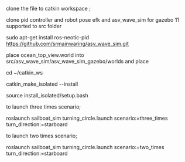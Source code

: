 clone the file to catkin workspace ;

clone pid controller and robot pose efk and asv_wave_sim for gazebo 11 supported to src folder

sudo apt-get install ros-neotic-pid
https://github.com/srmainwaring/asv_wave_sim.git

place ocean_top_view.world into src/asv_wave_sim/asv_wave_sim_gazebo/worlds
and place 

cd ~/catkin_ws

catkin_make_isolated --install

source install_isolated/setup.bash

to launch three times scenario;

roslaunch sailboat_sim turning_circle.launch scenario:=three_times turn_direction:=starboard

to launch two times scenario;

roslaunch sailboat_sim turning_circle.launch scenario:=two_times turn_direction:=starboard
